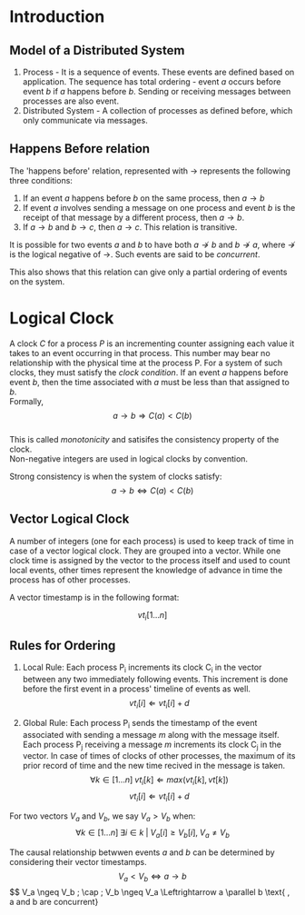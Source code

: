 # Introduction

## Model of a Distributed System

1. Process - It is a sequence of events. These events are defined based on application. The sequence has total ordering - event _a_ occurs before event _b_ if _a_ happens before _b_. Sending or receiving messages between processes are also event. 
2. Distributed System - A collection of processes as defined before, which only communicate via messages.

## Happens Before relation

The 'happens before' relation, represented with $\rightarrow$ represents the following three conditions:

1. If an event *a* happens before *b* on the same process, then $a \rightarrow b$
2. If event *a* involves sending a message on one process and event *b* is the receipt of that message by a different process, then $a \rightarrow b$.
3. If $a \rightarrow b$ and $b \rightarrow c$, then $a \rightarrow c$. This relation is transitive.

It is possible for two events *a* and *b* to have both $a \nrightarrow b$ and $b \nrightarrow a$, where $\nrightarrow$ is the logical negative of $\rightarrow$. Such events are said to be *concurrent*.

This also shows that this relation can give only a partial ordering of events on the system.

# Logical Clock

A clock *C* for a process *P* is an incrementing counter assigning each value it takes to an event occurring in that process. This number may bear no relationship with the physical time at the process P. For a system of such clocks, they must satisfy the *clock condition*. If an event *a* happens before event *b*, then the time associated with *a* must be less than that assigned to *b*.  
    Formally,
    $$a \rightarrow b \Rightarrow C(a) < C(b)$$  
    This is called *monotonicity* and satisifes the consistency property of the clock.  
    Non-negative integers are used in logical clocks by convention.

Strong consistency is when the system of clocks satisfy:
    $$a \rightarrow b \Leftrightarrow C(a) < C(b)$$

## Vector Logical Clock

A number of integers (one for each process) is used to keep track of time in case of a vector logical clock. They are grouped into a vector.
While one clock time is assigned by the vector to the process itself and used to count local events, other times represent the knowledge of advance in 
time the process has of other processes.

A vector timestamp is in the following format:

$$vt_i [1\dots n]$$

## Rules for Ordering

1. Local Rule:
    Each process P<sub>i</sub> increments its clock C<sub>i</sub> in the vector between any two immediately following events. This increment is done before the first event in a process' timeline of events as well.
    $$vt_i[i] \Leftarrow vt_i[i] + d$$

2. Global Rule:
    Each process P<sub>i</sub> sends the timestamp of the event associated with sending a message *m* along with the message itself.
    Each process P<sub>j</sub> receiving a message *m* increments its clock C<sub>j</sub> in the vector.
    In case of times of clocks of other processes, the maximum of its prior record of time and the new time recived in the message is taken.
    $$\forall k \in [1\dots n] \; vt_i[k] \Leftarrow max(vt_i[k],vt[k])$$
    $$vt_i[i] \Leftarrow vt_i[i] + d$$

For two vectors $V_a$ and $V_b$, we say $V_a > V_b$ when:
$$\forall k \in [1\dots n] \; \exists i \in k \; | \; V_a[i] \geq V_b[i], \; V_a \neq V_b$$

The causal relationship betwwen events $a$ and $b$ can be determined by considering their vector timestamps.
$$ V_a < V_b \Leftrightarrow a \rightarrow b $$
$$ V_a \ngeq V_b \; \cap \; V_b \ngeq V_a \Leftrightarrow a \parallel b \text{ , a and b are concurrent}

